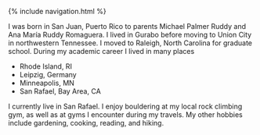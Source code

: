 {% include navigation.html %}

I was born in San Juan, Puerto Rico to parents Michael Palmer Ruddy and Ana María Ruddy Romaguera. I lived in Gurabo before moving to Union City in northwestern Tennessee. I moved to Raleigh, North Carolina for graduate school. During my academic career I lived in many places
* Rhode Island, RI
* Leipzig, Germany
* Minneapolis, MN
* San Rafael, Bay Area, CA

I currently live in San Rafael. I enjoy bouldering at my local rock climbing gym, as well as at gyms I encounter during my travels. My other hobbies include gardening, cooking, reading, and hiking.
